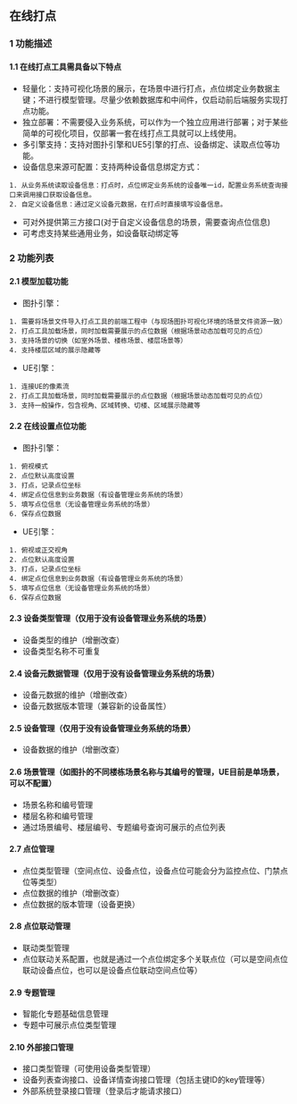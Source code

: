 ## 在线打点

### 1 功能描述
#### 1.1 在线打点工具需具备以下特点
- 轻量化：支持可视化场景的展示，在场景中进行打点，点位绑定业务数据主键；不进行模型管理。尽量少依赖数据库和中间件，仅启动前后端服务实现打点功能。
- 独立部署：不需要侵入业务系统，可以作为一个独立应用进行部署；对于某些简单的可视化项目，仅部署一套在线打点工具就可以上线使用。
- 多引擎支持：支持对图扑引擎和UE5引擎的打点、设备绑定、读取点位等功能。
- 设备信息来源可配置：支持两种设备信息绑定方式：
```shell
1. 从业务系统读取设备信息：打点时，点位绑定业务系统的设备唯一id，配置业务系统查询接口来调用接口获取设备信息。
2. 自定义设备信息：通过定义设备元数据，在打点时直接填写设备信息。
```
- 可对外提供第三方接口(对于自定义设备信息的场景，需要查询点位信息)
- 可考虑支持某些通用业务，如设备联动绑定等
### 2 功能列表
#### 2.1 模型加载功能
- 图扑引擎：
```shell
1. 需要将场景文件导入打点工具的前端工程中（与现场图扑可视化环境的场景文件资源一致）
2. 打点工具加载场景，同时加载需要展示的点位数据（根据场景动态加载可见的点位）
3. 支持场景的切换（如室外场景、楼栋场景、楼层场景等）
4. 支持楼层区域的展示隐藏等
```
- UE引擎：
```shell
1. 连接UE的像素流
2. 打点工具加载场景，同时加载需要展示的点位数据（根据场景动态加载可见的点位）
3. 支持一般操作，包含视角、区域转换、切楼、区域展示隐藏等
```
#### 2.2 在线设置点位功能
- 图扑引擎：
```shell
1. 俯视模式
2. 点位默认高度设置
3. 打点，记录点位坐标
4. 绑定点位信息到业务数据（有设备管理业务系统的场景）
5. 填写点位信息（无设备管理业务系统的场景）
6. 保存点位数据
```
- UE引擎：
```shell
1. 俯视或正交视角
2. 点位默认高度设置
3. 打点，记录点位坐标
4. 绑定点位信息到业务数据（有设备管理业务系统的场景）
5. 填写点位信息（无设备管理业务系统的场景）
6. 保存点位数据
```
#### 2.3 设备类型管理（仅用于没有设备管理业务系统的场景）
- 设备类型的维护（增删改查）
- 设备类型名称不可重复
#### 2.4 设备元数据管理（仅用于没有设备管理业务系统的场景）
- 设备元数据的维护（增删改查）
- 设备元数据版本管理（兼容新的设备属性）
#### 2.5 设备管理（仅用于没有设备管理业务系统的场景）
- 设备数据的维护（增删改查）
#### 2.6 场景管理（如图扑的不同楼栋场景名称与其编号的管理，UE目前是单场景，可以不配置）
- 场景名称和编号管理
- 楼层名称和编号管理
- 通过场景编号、楼层编号、专题编号查询可展示的点位列表
#### 2.7 点位管理
- 点位类型管理（空间点位、设备点位，设备点位可能会分为监控点位、门禁点位等类型）
- 点位数据的维护（增删改查）
- 点位数据的版本管理（设备更换）
#### 2.8 点位联动管理
- 联动类型管理
- 点位联动关系配置，也就是通过一个点位绑定多个关联点位（可以是空间点位联动设备点位，也可以是设备点位联动空间点位等）
#### 2.9 专题管理
- 智能化专题基础信息管理
- 专题中可展示点位类型管理
#### 2.10 外部接口管理
- 接口类型管理（可使用设备类型管理）
- 设备列表查询接口、设备详情查询接口管理（包括主键ID的key管理等）
- 外部系统登录接口管理（登录后才能请求接口）
